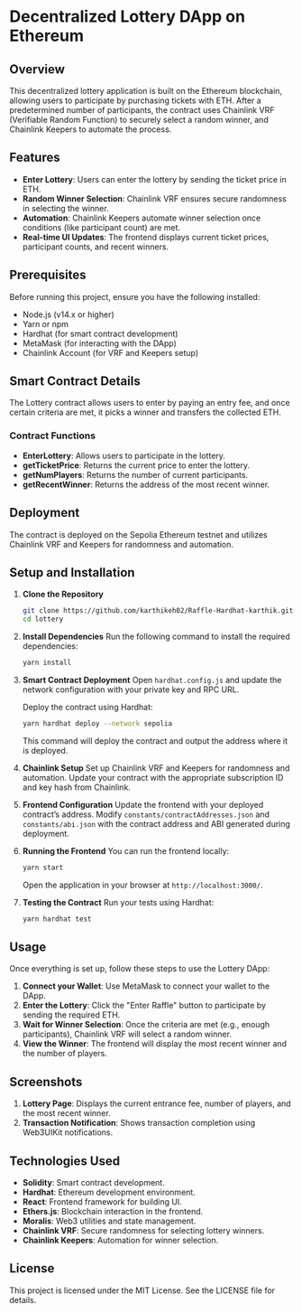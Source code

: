 # Decentralized Lottery DApp on Ethereum

## Overview
This decentralized lottery application is built on the Ethereum blockchain, allowing users to participate by purchasing tickets with ETH. After a predetermined number of participants, the contract uses Chainlink VRF (Verifiable Random Function) to securely select a random winner, and Chainlink Keepers to automate the process.

## Features
- **Enter Lottery**: Users can enter the lottery by sending the ticket price in ETH.
- **Random Winner Selection**: Chainlink VRF ensures secure randomness in selecting the winner.
- **Automation**: Chainlink Keepers automate winner selection once conditions (like participant count) are met.
- **Real-time UI Updates**: The frontend displays current ticket prices, participant counts, and recent winners.

## Prerequisites
Before running this project, ensure you have the following installed:
- Node.js (v14.x or higher)
- Yarn or npm
- Hardhat (for smart contract development)
- MetaMask (for interacting with the DApp)
- Chainlink Account (for VRF and Keepers setup)

## Smart Contract Details
The Lottery contract allows users to enter by paying an entry fee, and once certain criteria are met, it picks a winner and transfers the collected ETH.

### Contract Functions
- **EnterLottery**: Allows users to participate in the lottery.
- **getTicketPrice**: Returns the current price to enter the lottery.
- **getNumPlayers**: Returns the number of current participants.
- **getRecentWinner**: Returns the address of the most recent winner.

## Deployment
The contract is deployed on the Sepolia Ethereum testnet and utilizes Chainlink VRF and Keepers for randomness and automation.

## Setup and Installation

1. **Clone the Repository**
   ```bash
   git clone https://github.com/karthikeh02/Raffle-Hardhat-karthik.git
   cd lottery
   ```

2. **Install Dependencies**
   Run the following command to install the required dependencies:
   ```bash
   yarn install
   ```

3. **Smart Contract Deployment**
   Open `hardhat.config.js` and update the network configuration with your private key and RPC URL.

   Deploy the contract using Hardhat:
   ```bash
   yarn hardhat deploy --network sepolia
   ```
   This command will deploy the contract and output the address where it is deployed.

4. **Chainlink Setup**
   Set up Chainlink VRF and Keepers for randomness and automation. Update your contract with the appropriate subscription ID and key hash from Chainlink.

5. **Frontend Configuration**
   Update the frontend with your deployed contract’s address. Modify `constants/contractAddresses.json` and `constants/abi.json` with the contract address and ABI generated during deployment.

6. **Running the Frontend**
   You can run the frontend locally:
   ```bash
   yarn start
   ```
   Open the application in your browser at `http://localhost:3000/`.

7. **Testing the Contract**
   Run your tests using Hardhat:
   ```bash
   yarn hardhat test
   ```

## Usage
Once everything is set up, follow these steps to use the Lottery DApp:
1. **Connect your Wallet**: Use MetaMask to connect your wallet to the DApp.
2. **Enter the Lottery**: Click the "Enter Raffle" button to participate by sending the required ETH.
3. **Wait for Winner Selection**: Once the criteria are met (e.g., enough participants), Chainlink VRF will select a random winner.
4. **View the Winner**: The frontend will display the most recent winner and the number of players.

## Screenshots
1. **Lottery Page**: Displays the current entrance fee, number of players, and the most recent winner.
2. **Transaction Notification**: Shows transaction completion using Web3UIKit notifications.

## Technologies Used
- **Solidity**: Smart contract development.
- **Hardhat**: Ethereum development environment.
- **React**: Frontend framework for building UI.
- **Ethers.js**: Blockchain interaction in the frontend.
- **Moralis**: Web3 utilities and state management.
- **Chainlink VRF**: Secure randomness for selecting lottery winners.
- **Chainlink Keepers**: Automation for winner selection.

## License
This project is licensed under the MIT License. See the LICENSE file for details.
